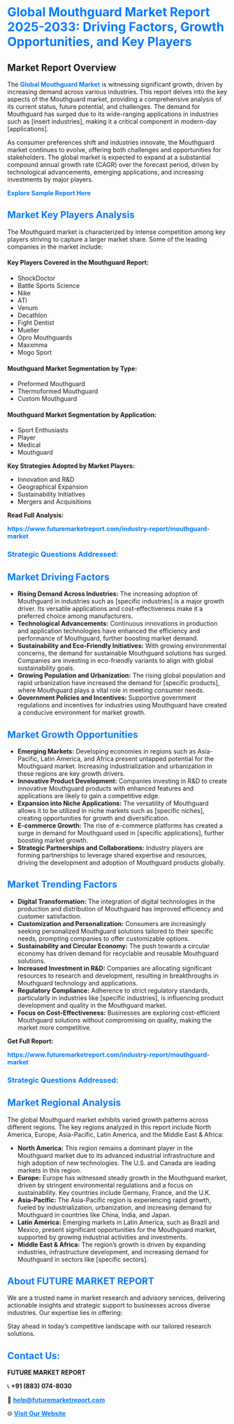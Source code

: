 <h1 style="color: #007BFF;">Global Mouthguard Market Report 2025-2033: Driving Factors, Growth Opportunities, and Key Players</h1>

<section id="overview">
<h2>Market Report Overview</h2>
<p>The <a href="https://www.futuremarketreport.com/industry-report/mouthguard-market" style="color: #007BFF; text-decoration: none;"><strong>Global Mouthguard Market</strong></a> is witnessing significant growth, driven by increasing demand across various industries. This report delves into the key aspects of the Mouthguard market, providing a comprehensive analysis of its current status, future potential, and challenges. The demand for Mouthguard has surged due to its wide-ranging applications in industries such as [insert industries], making it a critical component in modern-day [applications].</p>
<p>As consumer preferences shift and industries innovate, the Mouthguard market continues to evolve, offering both challenges and opportunities for stakeholders. The global market is expected to expand at a substantial compound annual growth rate (CAGR) over the forecast period, driven by technological advancements, emerging applications, and increasing investments by major players.</p>
</section>

<section id="overview">
<p><a href="https://www.futuremarketreport.com/request-sample/reportId=121967" style="color: #007BFF; text-decoration: none;"><strong>Explore Sample Report Here</strong></a></p>
</section>

<section id="key-players">
<h2 style="color: #007BFF;">Market Key Players Analysis</h2>
<p>The Mouthguard market is characterized by intense competition among key players striving to capture a larger market share. Some of the leading companies in the market include:</p>
<h4>Key Players Covered in the Mouthguard Report:</h4>
<ul><li>ShockDoctor</li><li>Battle Sports Science</li><li>Nike</li><li>ATI</li><li>Venum</li><li>Decathlon</li><li>Fight Dentist</li><li>Mueller</li><li>Opro Mouthguards</li><li>Maxxmma</li><li>Mogo Sport</li></ul>
<h4>Mouthguard Market Segmentation by Type:</h4>
<ul><li>Preformed Mouthguard</li><li>Thermoformed Mouthguard</li><li>Custom Mouthguard</li></ul>

<h4>Mouthguard Market Segmentation by Application:</h4>
<ul><li>Sport Enthusiasts</li><li>Player</li><li>Medical</li><li>Mouthguard</li></ul>
<p><strong>Key Strategies Adopted by Market Players:</strong></p>
<ul>
<li>Innovation and R&D</li>
<li>Geographical Expansion</li>
<li>Sustainability Initiatives</li>
<li>Mergers and Acquisitions</li>
</ul>
</section>

<section>
<p><strong>Read Full Analysis: </strong></p><a href="https://www.futuremarketreport.com/industry-report/mouthguard-market" style="color: #007BFF; text-decoration: none;"><strong>https://www.futuremarketreport.com/industry-report/mouthguard-market</strong></a>
<h3 style="color: #007BFF;">Strategic Questions Addressed:</h3>
</section>

<section id="driving-factors">
<h2 style="color: #007BFF;">Market Driving Factors</h2>
<ul>
<li><strong>Rising Demand Across Industries:</strong> The increasing adoption of Mouthguard in industries such as [specific industries] is a major growth driver. Its versatile applications and cost-effectiveness make it a preferred choice among manufacturers.</li>
<li><strong>Technological Advancements:</strong> Continuous innovations in production and application technologies have enhanced the efficiency and performance of Mouthguard, further boosting market demand.</li>
<li><strong>Sustainability and Eco-Friendly Initiatives:</strong> With growing environmental concerns, the demand for sustainable Mouthguard solutions has surged. Companies are investing in eco-friendly variants to align with global sustainability goals.</li>
<li><strong>Growing Population and Urbanization:</strong> The rising global population and rapid urbanization have increased the demand for [specific products], where Mouthguard plays a vital role in meeting consumer needs.</li>
<li><strong>Government Policies and Incentives:</strong> Supportive government regulations and incentives for industries using Mouthguard have created a conducive environment for market growth.</li>
</ul>
</section>

<section id="growth-opportunities">
<h2 style="color: #007BFF;">Market Growth Opportunities</h2>
<ul>
<li><strong>Emerging Markets:</strong> Developing economies in regions such as Asia-Pacific, Latin America, and Africa present untapped potential for the Mouthguard market. Increasing industrialization and urbanization in these regions are key growth drivers.</li>
<li><strong>Innovative Product Development:</strong> Companies investing in R&D to create innovative Mouthguard products with enhanced features and applications are likely to gain a competitive edge.</li>
<li><strong>Expansion into Niche Applications:</strong> The versatility of Mouthguard allows it to be utilized in niche markets such as [specific niches], creating opportunities for growth and diversification.</li>
<li><strong>E-commerce Growth:</strong> The rise of e-commerce platforms has created a surge in demand for Mouthguard used in [specific applications], further boosting market growth.</li>
<li><strong>Strategic Partnerships and Collaborations:</strong> Industry players are forming partnerships to leverage shared expertise and resources, driving the development and adoption of Mouthguard products globally.</li>
</ul>
</section>

<section id="trending-factors">
<h2 style="color: #007BFF;">Market Trending Factors</h2>
<ul>
<li><strong>Digital Transformation:</strong> The integration of digital technologies in the production and distribution of Mouthguard has improved efficiency and customer satisfaction.</li>
<li><strong>Customization and Personalization:</strong> Consumers are increasingly seeking personalized Mouthguard solutions tailored to their specific needs, prompting companies to offer customizable options.</li>
<li><strong>Sustainability and Circular Economy:</strong> The push towards a circular economy has driven demand for recyclable and reusable Mouthguard solutions.</li>
<li><strong>Increased Investment in R&D:</strong> Companies are allocating significant resources to research and development, resulting in breakthroughs in Mouthguard technology and applications.</li>
<li><strong>Regulatory Compliance:</strong> Adherence to strict regulatory standards, particularly in industries like [specific industries], is influencing product development and quality in the Mouthguard market.</li>
<li><strong>Focus on Cost-Effectiveness:</strong> Businesses are exploring cost-efficient Mouthguard solutions without compromising on quality, making the market more competitive.</li>
</ul>
</section>

<section>
<p><strong>Get Full Report: </strong></p><a href="https://www.futuremarketreport.com/industry-report/mouthguard-market" style="color: #007BFF; text-decoration: none;"><strong>https://www.futuremarketreport.com/industry-report/mouthguard-market</strong></a>
<h3 style="color: #007BFF;">Strategic Questions Addressed:</h3>
</section>


<section id="regional-analysis">
<h2 style="color: #007BFF;">Market Regional Analysis</h2>
<p>The global Mouthguard market exhibits varied growth patterns across different regions. The key regions analyzed in this report include North America, Europe, Asia-Pacific, Latin America, and the Middle East & Africa:</p>
<ul>
<li><strong>North America:</strong> This region remains a dominant player in the Mouthguard market due to its advanced industrial infrastructure and high adoption of new technologies. The U.S. and Canada are leading markets in this region.</li>
<li><strong>Europe:</strong> Europe has witnessed steady growth in the Mouthguard market, driven by stringent environmental regulations and a focus on sustainability. Key countries include Germany, France, and the U.K.</li>
<li><strong>Asia-Pacific:</strong> The Asia-Pacific region is experiencing rapid growth, fueled by industrialization, urbanization, and increasing demand for Mouthguard in countries like China, India, and Japan.</li>
<li><strong>Latin America:</strong> Emerging markets in Latin America, such as Brazil and Mexico, present significant opportunities for the Mouthguard market, supported by growing industrial activities and investments.</li>
<li><strong>Middle East & Africa:</strong> The region’s growth is driven by expanding industries, infrastructure development, and increasing demand for Mouthguard in sectors like [specific sectors].</li>
</ul>
</section>

<footer>
<h2 style="color: #007BFF;">About FUTURE MARKET REPORT</h2>
<p>We are a trusted name in market research and advisory services, delivering actionable insights and strategic support to businesses across diverse industries. Our expertise lies in offering:</p>

<p>Stay ahead in today’s competitive landscape with our tailored research solutions.</p>

<h2 style="color: #007BFF;">Contact Us:</h2>
<p><strong>FUTURE MARKET REPORT</strong></p>
<p>📞 <strong>+91 (883) 074-8030</strong></p>
<p>📧 <strong><a href="mailto:help@futuremarketreport.com" style="color: #007BFF;">help@futuremarketreport.com</a></strong></p>
<p>🌐 <strong><a href="https://www.futuremarketreport.com/" style="color: #007BFF;">Visit Our Website</a></strong></p>
</footer>